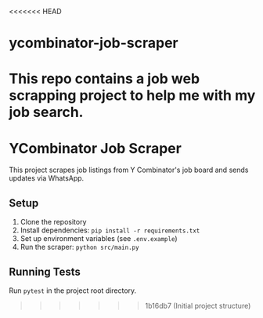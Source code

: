 <<<<<<< HEAD
# ycombinator-job-scraper
This repo contains a job web scrapping project to help me with my job search.
=======
# YCombinator Job Scraper

This project scrapes job listings from Y Combinator's job board and sends updates via WhatsApp.

## Setup

1. Clone the repository
2. Install dependencies: `pip install -r requirements.txt`
3. Set up environment variables (see `.env.example`)
4. Run the scraper: `python src/main.py`

## Running Tests

Run `pytest` in the project root directory.
>>>>>>> 1b16db7 (Initial project structure)
